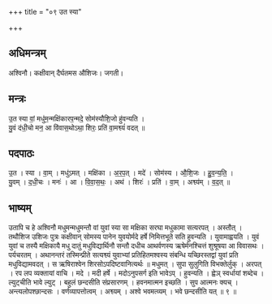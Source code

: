 +++
title = "०९ उत स्या"

+++
## अधिमन्त्रम्
अश्विनौ। कक्षीवान् दैर्घतमस औशिजः। जगती।

## मन्त्रः
उ॒त स्या वां॒ मधु॑म॒न्मक्षि॑कारप॒न्मदे॒ सोम॑स्यौशि॒जो हु॑वन्यति ।  
यु॒वं द॑धी॒चो मन॒ आ वि॑वास॒थोऽथा॒ शिरः॒ प्रति॑ वा॒मश्व्यं॑ वदत् ॥

## पदपाठः
उ॒त । स्या । वा॒म् । मधु॑ऽमत् । मक्षि॑का । अ॒र॒प॒त् । मदे॑ । सोम॑स्य । औ॒शि॒जः । हु॒व॒न्य॒ति॒ ।  
यु॒वम् । द॒धी॒चः । मनः॑ । आ । वि॒वा॒स॒थः॒ । अथ॑ । शिरः॑ । प्रति॑ । वा॒म् । अश्व्य॑म् । व॒द॒त् ॥

## भाष्यम्
उतापि च हे अश्विनौ मधुमन्मधुमन्तौ वां युवां स्या सा मक्षिका सरघा मधुकामा सत्यरपत् । अस्तौत् । तथौशिज उशिजः पुत्रः कक्षीवान् सोमस्य पानेन युवयोर्मदे हर्षे निमित्तभूते सति हुवन्यति । युवामाह्वयति । युवं युवां च तस्यै मक्षिकायै मधु दातुं मधुविद्यार्थिनौ सन्तौ दधीच आथर्वणस्य ऋषेर्मनश्चित्तं शुश्रूषया आ विवासथः । पर्यचरतम् । अथानन्तरं तस्मिन्प्रीते सत्यश्व्यं युवाभ्यां प्रतिहितमश्वस्य संबन्धि यच्छिरस्तद्वां युवां प्रति मधुविद्यामवदत् । स ऋषिराश्वेन शिरसोऽपदिष्टवानित्यर्थः ॥ मधुमत् । सुपा सुलुगिति विभक्तेर्लुक् । अरपत् । रप लप व्यक्तायां वाचि । मदे । मदी हर्षे । मदोऽनुपसर्ग इति भावेऽप् । हुवन्यति । ह्वेञ् स्वर्धायां शब्देच । ल्युट्चीति भावे ल्युट् । बहुलं छन्दसीति संप्रसारणम् । हवनमात्मन इच्छति । सुप आत्मनः क्यच् । अन्त्यलोपश्छान्दसः । वर्णव्यापत्तोत्वम् । अश्व्यम् । अश्वे भवमत्व्यम् । भवे छन्दसीति यत् ॥ ९ ॥